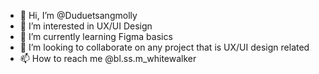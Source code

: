 - 👋 Hi, I’m @Duduetsangmolly
- 👀 I’m interested in UX/UI Design
- 🌱 I’m currently learning Figma basics 
- 💞️ I’m looking to collaborate on any project that is UX/UI design related
- 📫 How to reach me @bl.ss.m_whitewalker

<!---
Duduetsangmolly/Duduetsangmolly is a ✨ special ✨ repository because its `README.md` (this file) appears on your GitHub profile.
You can click the Preview link to take a look at your changes.
--->
